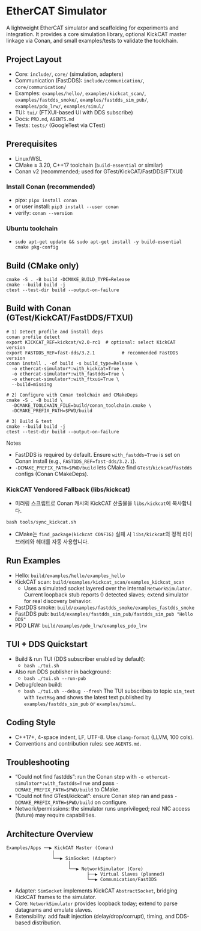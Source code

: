 # EtherCAT Simulator

A lightweight EtherCAT simulator and scaffolding for experiments and integration. It provides a core simulation library, optional KickCAT master linkage via Conan, and small examples/tests to validate the toolchain.

## Project Layout
- Core: `include/`, `core/` (simulation, adapters)
- Communication (FastDDS): `include/communication/`, `core/communication/`
- Examples: `examples/hello/`, `examples/kickcat_scan/`, `examples/fastdds_smoke/`, `examples/fastdds_sim_pub/`, `examples/pdo_lrw/`, `examples/simul/`
- TUI: `tui/` (FTXUI-based UI with DDS subscribe)
- Docs: `PRD.md`, `AGENTS.md`
- Tests: `tests/` (GoogleTest via CTest)

## Prerequisites
- Linux/WSL
- CMake ≥ 3.20, C++17 toolchain (`build-essential` or similar)
- Conan v2 (recommended; used for GTest/KickCAT/FastDDS/FTXUI)

### Install Conan (recommended)
- pipx: `pipx install conan`
- or user install: `pip3 install --user conan`
- verify: `conan --version`

### Ubuntu toolchain
- `sudo apt-get update && sudo apt-get install -y build-essential cmake pkg-config`

## Build (CMake only)
```
cmake -S . -B build -DCMAKE_BUILD_TYPE=Release
cmake --build build -j
ctest --test-dir build --output-on-failure
```

## Build with Conan (GTest/KickCAT/FastDDS/FTXUI)
```
# 1) Detect profile and install deps
conan profile detect
export KICKCAT_REF=kickcat/v2.0-rc1  # optional: select KickCAT version
export FASTDDS_REF=fast-dds/3.2.1          # recommended FastDDS version
conan install . -of build -s build_type=Release \
  -o ethercat-simulator*:with_kickcat=True \
  -o ethercat-simulator*:with_fastdds=True \
  -o ethercat-simulator*:with_ftxui=True \
  --build=missing

# 2) Configure with Conan toolchain and CMakeDeps
cmake -S . -B build \
  -DCMAKE_TOOLCHAIN_FILE=build/conan_toolchain.cmake \
  -DCMAKE_PREFIX_PATH=$PWD/build

# 3) Build & test
cmake --build build -j
ctest --test-dir build --output-on-failure
```
Notes
- FastDDS is required by default. Ensure `with_fastdds=True` is set on Conan install (e.g., `FASTDDS_REF=fast-dds/3.2.1`).
- `-DCMAKE_PREFIX_PATH=$PWD/build` lets CMake find `GTest`/`kickcat`/`fastdds` configs (Conan CMakeDeps).

### KickCAT Vendored Fallback (libs/kickcat)
- 미러링 스크립트로 Conan 캐시의 KickCAT 산출물을 `libs/kickcat`에 복사합니다.
```
bash tools/sync_kickcat.sh
```
- CMake는 `find_package(kickcat CONFIG)` 실패 시 `libs/kickcat`의 정적 라이브러리와 헤더를 자동 사용합니다.

## Run Examples
- Hello: `build/examples/hello/examples_hello`
- KickCAT scan: `build/examples/kickcat_scan/examples_kickcat_scan`
  - Uses a simulated socket layered over the internal `NetworkSimulator`. Current loopback stub reports 0 detected slaves; extend simulator for real discovery behavior.
 - FastDDS smoke: `build/examples/fastdds_smoke/examples_fastdds_smoke`
 - FastDDS pub: `build/examples/fastdds_sim_pub/fastdds_sim_pub "Hello DDS"`
 - PDO LRW: `build/examples/pdo_lrw/examples_pdo_lrw`

## TUI + DDS Quickstart
- Build & run TUI (DDS subscriber enabled by default):
  - `bash ./tui.sh`
- Also run DDS publisher in background:
  - `bash ./tui.sh --run-pub`
- Debug/clean build:
  - `bash ./tui.sh --debug --fresh`
The TUI subscribes to topic `sim_text` with `TextMsg` and shows the latest text published by `examples/fastdds_sim_pub` or `examples/simul`.

## Coding Style
- C++17+, 4-space indent, LF, UTF-8. Use `clang-format` (LLVM, 100 cols).
- Conventions and contribution rules: see `AGENTS.md`.

## Troubleshooting
- “Could not find fastdds”: run the Conan step with `-o ethercat-simulator*:with_fastdds=True` and pass `-DCMAKE_PREFIX_PATH=$PWD/build` to CMake.
- “Could not find GTest/kickcat”: ensure Conan step ran and pass `-DCMAKE_PREFIX_PATH=$PWD/build` on configure.
- Network/permissions: the simulator runs unprivileged; real NIC access (future) may require capabilities.

## Architecture Overview
```
Examples/Apps ──▶ KickCAT Master (Conan)
                 │
                 └──▶ SimSocket (Adapter)
                       │
                       └──▶ NetworkSimulator (Core)
                              ├──▶ Virtual Slaves (planned)
                              └──▶ Communication/FastDDS
```
- Adapter: `SimSocket` implements KickCAT `AbstractSocket`, bridging KickCAT frames to the simulator.
- Core: `NetworkSimulator` provides loopback today; extend to parse datagrams and emulate slaves.
- Extensibility: add fault injection (delay/drop/corrupt), timing, and DDS-based distribution.
